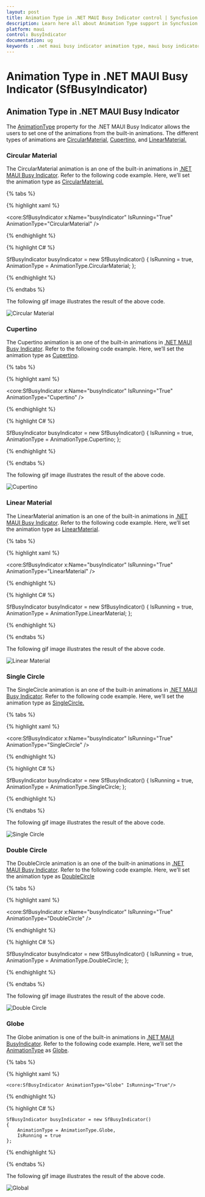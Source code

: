 ```yaml
---
layout: post
title: Animation Type in .NET MAUI Busy Indicator control | Syncfusion
description: Learn here all about Animation Type support in Syncfusion .NET MAUI Busy Indicator (SfBusyIndicator) control and more.
platform: maui
control: BusyIndicator
documentation: ug
keywords : .net maui busy indicator animation type, maui busy indicator animation type, maui busy indicator animation.
---
```

# Animation Type in .NET MAUI Busy Indicator (SfBusyIndicator)

## Animation Type in .NET MAUI Busy Indicator

The [AnimationType](https://help.syncfusion.com/cr/maui/Syncfusion.Maui.Core.SfBusyIndicator.html#Syncfusion_Maui_Core_SfBusyIndicator_AnimationType) property for the .NET MAUI Busy Indicator allows the users to set one of the animations from the built-in animations. The different types of animations are [CircularMaterial](https://help.syncfusion.com/cr/maui/Syncfusion.Maui.Core.AnimationType.html#Syncfusion_Maui_Core_AnimationType_CircularMaterial), [Cupertino](https://help.syncfusion.com/cr/maui/Syncfusion.Maui.Core.AnimationType.html#Syncfusion_Maui_Core_AnimationType_Cupertino), and [LinearMaterial.](https://help.syncfusion.com/cr/maui/Syncfusion.Maui.Core.AnimationType.html#Syncfusion_Maui_Core_AnimationType_LinearMaterial)

### Circular Material 

The CircularMaterial animation is an one of the built-in animations in [.NET MAUI Busy Indicator](https://help.syncfusion.com/cr/maui/Syncfusion.Maui.Core.SfBusyIndicator.html?tabs=tabid-1). Refer to the following code example. Here, we’ll set the animation type as [CircularMaterial.](https://help.syncfusion.com/cr/maui/Syncfusion.Maui.Core.AnimationType.html#Syncfusion_Maui_Core_AnimationType_CircularMaterial)

{% tabs %}

{% highlight xaml %}

<core:SfBusyIndicator x:Name="busyIndicator"
                      IsRunning="True"
                      AnimationType="CircularMaterial" />

{% endhighlight %}

{% highlight C# %}

SfBusyIndicator busyIndicator = new SfBusyIndicator()
{
    IsRunning = true,
    AnimationType = AnimationType.CircularMaterial;
};

{% endhighlight %}

{% endtabs %}

The following gif image illustrates the result of the above code.

![Circular Material](Images/AnimationType/CircularMaterial.gif)

### Cupertino

The Cupertino animation is an one of the built-in animations in [.NET MAUI Busy Indicator](https://help.syncfusion.com/cr/maui/Syncfusion.Maui.Core.SfBusyIndicator.html?tabs=tabid-1). Refer to the following code example. Here, we’ll set the animation type as [Cupertino](https://help.syncfusion.com/cr/maui/Syncfusion.Maui.Core.AnimationType.html#Syncfusion_Maui_Core_AnimationType_Cupertino).

{% tabs %}

{% highlight xaml %}

<core:SfBusyIndicator x:Name="busyIndicator"
                      IsRunning="True"
                      AnimationType="Cupertino" />

{% endhighlight %}

{% highlight C# %}

SfBusyIndicator busyIndicator = new SfBusyIndicator()
{
    IsRunning = true,
    AnimationType = AnimationType.Cupertino;
};

{% endhighlight %}

{% endtabs %}

The following gif image illustrates the result of the above code.

![Cupertino](Images/AnimationType/Cupertino.gif)

### Linear Material

The LinearMaterial animation is an one of the built-in animations in [.NET MAUI Busy Indicator](https://help.syncfusion.com/cr/maui/Syncfusion.Maui.Core.SfBusyIndicator.html?tabs=tabid-1). Refer to the following code example. Here, we’ll set the animation type as [LinearMaterial](https://help.syncfusion.com/cr/maui/Syncfusion.Maui.Core.AnimationType.html#Syncfusion_Maui_Core_AnimationType_LinearMaterial).

{% tabs %}

{% highlight xaml %}

<core:SfBusyIndicator x:Name="busyIndicator"
                      IsRunning="True"
                      AnimationType="LinearMaterial" />

{% endhighlight %}

{% highlight C# %}

SfBusyIndicator busyIndicator = new SfBusyIndicator()
{
    IsRunning = true,
    AnimationType = AnimationType.LinearMaterial;
};

{% endhighlight %}

{% endtabs %}

The following gif image illustrates the result of the above code.

![Linear Material](Images/AnimationType/LinearMaterial.gif)

### Single Circle

The SingleCircle animation is an one of the built-in animations in [.NET MAUI Busy Indicator](https://help.syncfusion.com/cr/maui/Syncfusion.Maui.Core.SfBusyIndicator.html?tabs=tabid-1). Refer to the following code example. Here, we’ll set the animation type as [SingleCircle.](https://help.syncfusion.com/cr/maui/Syncfusion.Maui.Core.AnimationType.html#Syncfusion_Maui_Core_AnimationType_SingleCircle)

{% tabs %}

{% highlight xaml %}

<core:SfBusyIndicator x:Name="busyIndicator"
                      IsRunning="True"
                      AnimationType="SingleCircle" />

{% endhighlight %}

{% highlight C# %}

SfBusyIndicator busyIndicator = new SfBusyIndicator()
{
    IsRunning = true,
    AnimationType = AnimationType.SingleCircle;
};

{% endhighlight %}

{% endtabs %}

The following gif image illustrates the result of the above code.

![Single Circle](Images/AnimationType/SingleCircle.png)

### Double Circle

The DoubleCircle animation is an one of the built-in animations in [.NET MAUI Busy Indicator](https://help.syncfusion.com/cr/maui/Syncfusion.Maui.Core.SfBusyIndicator.html?tabs=tabid-1). Refer to the following code example. Here, we’ll set the animation type as [DoubleCircle](https://help.syncfusion.com/cr/maui/Syncfusion.Maui.Core.AnimationType.html#Syncfusion_Maui_Core_AnimationType_DoubleCircle)

{% tabs %}

{% highlight xaml %}

<core:SfBusyIndicator x:Name="busyIndicator"
                      IsRunning="True"
                      AnimationType="DoubleCircle" />

{% endhighlight %}

{% highlight C# %}

SfBusyIndicator busyIndicator = new SfBusyIndicator()
{
    IsRunning = true,
    AnimationType = AnimationType.DoubleCircle;
};

{% endhighlight %}

{% endtabs %}

The following gif image illustrates the result of the above code.

![Double Circle](Images/AnimationType/DoubleCircle.png)

### Globe

The Globe animation is one of the built-in animations in [.NET MAUI BusyIndicator](https://help.syncfusion.com/cr/maui/Syncfusion.Maui.Core.SfBusyIndicator.html?tabs=tabid-1). Refer to the following code example. Here, we’ll set the [AnimationType](https://help.syncfusion.com/cr/maui/Syncfusion.Maui.Core.SfBusyIndicator.html#Syncfusion_Maui_Core_SfBusyIndicator_AnimationType) as [Globe](https://help.syncfusion.com/cr/maui/Syncfusion.Maui.Core.AnimationType.html#Syncfusion_Maui_Core_AnimationType_Globe).

{% tabs %}

{% highlight xaml %}

    <core:SfBusyIndicator AnimationType="Globe" IsRunning="True"/>                        
                          
{% endhighlight %}

{% highlight C# %}

    SfBusyIndicator busyIndicator = new SfBusyIndicator()
    {
        AnimationType = AnimationType.Globe,
        IsRunning = true
    };

{% endhighlight %}

{% endtabs %}

The following gif image illustrates the result of the above code.

![Global](Images/AnimationType/Globe.gif)
